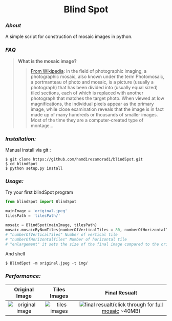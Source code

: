 <h1 style="text-align: center">Blind Spot</h1> 

### ***About***
A simple script for construction of mosaic images in python.

### ***FAQ***
> **What is the mosaic image?**
>> [From Wikipedia](https://en.wikipedia.org/wiki/Photographic_mosaic): In the field of photographic imaging, a photographic mosaic, also known under the term Photomosaic, a portmanteau of photo and mosaic, is a picture (usually a photograph) that has been divided into (usually equal sized) tiled sections, each of which is replaced with another photograph that matches the target photo. When viewed at low magnifications, the individual pixels appear as the primary image, while close examination reveals that the image is in fact made up of many hundreds or thousands of smaller images. Most of the time they are a computer-created type of montage...

### ***Installation:***
Manual install via git :

```shell
$ git clone https://github.com/hamdirezamoradi/blindSpot.git
$ cd blindSpot
$ python setup.py install
```

### ***Usage:***
Try your first blindSpot program

```python
from blindSpot import BlindSpot

mainImage = 'original.jpeg'
tilesPath = 'tilesPath/'

mosaic = BlindSpot(mainImage, tilesPath)
mosaic.mosaicByNumTiles(numberOfVerticalTiles = 80, numberOfHorizontalTiles = 120, enlargement = 10).save("mosaic.jpg")
# "numberOfVerticalTiles" Number of vertical tile
# "numberOfHorizontalTiles" Number of horizontal tile
# "enlargement" it sets the size of the final image compared to the original image.
```

And shell

```shell
$ BlindSpot -m original.jpeg -t img/
```

### ***Performance:***
|Original Image|Tiles Images|Final Resualt|
|:---:|:---:|:---:|
|![original image](https://user-images.githubusercontent.com/31303957/65553601-13809c80-df34-11e9-8647-aa9bbba87cc0.jpg)|![tiles images](https://user-images.githubusercontent.com/31303957/65553771-76723380-df34-11e9-98a4-459ea301aef3.JPG)|![final resualt](https://user-images.githubusercontent.com/31303957/65553661-3a3ed300-df34-11e9-9674-324a7b25775f.jpg)(click through for [full mosaic](http://uupload.ir/files/z8tw_mosaic.jpg) ~40MB)|
